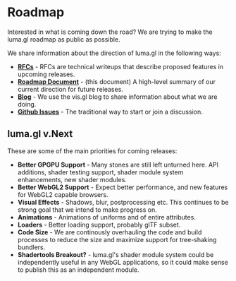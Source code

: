 # Roadmap

Interested in what is coming down the road? We are trying to make the luma.gl roadmap as public as possible.

We share information about the direction of luma.gl in the following ways:

* **[RFCs](https://github.com/uber/luma.gl/tree/master/dev-docs/RFCs)** - RFCs are technical writeups that describe proposed features in upcoming releases.
* **[Roadmap Document](http://localhost:8080/#/documentation/overview/roadmap)** - (this document) A high-level summary of our current direction for future releases.
* **[Blog](https://medium.com/@vis.gl)** - We use the vis.gl blog to share information about what we are doing.
* **[Github Issues](https://github.com/uber/luma.gl/issues)** - The traditional way to start or join a discussion.


## luma.gl v.Next

These are some of the main priorities for coming releases:

* **Better GPGPU Support** - Many stones are still left unturned here. API additions, shader testing support, shader module system enhancements, new shader modules.
* **Better WebGL2 Support** - Expect better performance, and new features for WebGL2 capable browsers.
* **Visual Effects** - Shadows, blur, postprocessing etc. This continues to be strong goal that we intend to make progress on.
* **Animations** - Animations of uniforms and of entire attributes.
* **Loaders** - Better loading support, probably glTF subset.
* **Code Size** - We are continously overhauling the code and build processes to reduce the size and maximize support for tree-shaking bundlers.
* **Shadertools Breakout?** - luma.gl's shader module system could be independently useful in any WebGL applications, so it could make sense to publish this as an independent module.

